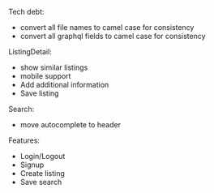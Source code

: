 Tech debt:
- convert all file names to camel case for consistency
- convert all graphql fields to camel case for consistency

ListingDetail:
- show similar listings
- mobile support
- Add additional information
- Save listing

Search:
- move autocomplete to header

Features:
- Login/Logout
- Signup
- Create listing
- Save search

